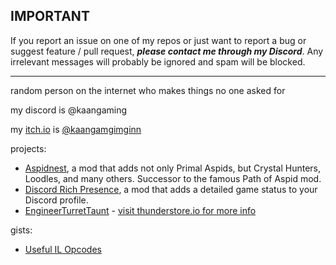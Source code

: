 ## IMPORTANT

If you report an issue on one of my repos or just want to report a bug or suggest feature / pull request, ***please contact me through my Discord***. Any irrelevant messages will probably be ignored and spam will be blocked.

---

random person on the internet who makes things no one asked for

my discord is @kaangaming

my [itch.io](https://kaangamgimginn.itch.io) is [@kaangamgimginn](https://kaangamgimginn.itch.io)

projects:
- [Aspidnest](https://github.com/KaanGaming/Aspidnest), a mod that adds not only Primal Aspids, but Crystal Hunters, Loodles, and many others. Successor to the famous Path of Aspid mod.
- [Discord Rich Presence](https://github.com/KaanGaming/HollowKnightDRPC), a mod that adds a detailed game status to your Discord profile.
- [EngineerTurretTaunt](https://github.com/KaanGaming/EngineerTurretTaunt) - [visit thunderstore.io for more info](https://thunderstore.io/package/kanggamming/Engineer_Turret_Taunt/)

gists:
- [Useful IL Opcodes](https://gist.github.com/KaanGaming/32492e2144c549b22d8eae516d550c8e)
